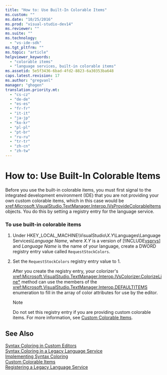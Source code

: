```yaml
---
title: "How to: Use Built-In Colorable Items"
ms.custom: ""
ms.date: "10/25/2016"
ms.prod: "visual-studio-dev14"
ms.reviewer: ""
ms.suite: ""
ms.technology: 
  - "vs-ide-sdk"
ms.tgt_pltfrm: ""
ms.topic: "article"
helpviewer_keywords: 
  - "colorable items"
  - "language services, built-in colorable items"
ms.assetid: 5e5f3436-6bad-4fd2-8823-6a30353ba648
caps.latest.revision: 17
ms.author: "gregvanl"
manager: "ghogen"
translation.priority.mt: 
  - "cs-cz"
  - "de-de"
  - "es-es"
  - "fr-fr"
  - "it-it"
  - "ja-jp"
  - "ko-kr"
  - "pl-pl"
  - "pt-br"
  - "ru-ru"
  - "tr-tr"
  - "zh-cn"
  - "zh-tw"
---
```

# How to: Use Built-In Colorable Items
Before you use the built-in colorable items, you must first signal to the integrated development environment (IDE) that you are not providing your own custom colorable items, which in this case would be <xref:Microsoft.VisualStudio.TextManager.Interop.IVsProvideColorableItems> objects. You do this by setting a registry entry for the language service.  
  
### To use built-in colorable items  
  
1.  Under HKEY_LOCAL_MACHINE\VisualStudio\\*X.Y*\Languages\Language Services\\*Language Name*, where *X.Y* is a version of [!INCLUDE[vsprvs](../../code-quality/includes/vsprvs_md.md)] and *Language Name* is the name of your language, create a DWORD registry entry value called `RequestStockColors`.  
  
2.  Set the `RequestStockColors` registry entry value to 1.  
  
     After you create the registry entry, your colorizer's <xref:Microsoft.VisualStudio.TextManager.Interop.IVsColorizer.ColorizeLine*> method can use the members of the <xref:Microsoft.VisualStudio.TextManager.Interop.DEFAULTITEMS> enumeration to fill in the array of color attributes for use by the editor.  
  
    > [!NOTE]
    >  Do not set this registry entry if you are providing custom colorable items. For more information, see [Custom Colorable Items](../../extensibility/internals/custom-colorable-items.md).  
  
## See Also  
 [Syntax Coloring in Custom Editors](../../extensibility/syntax-coloring-in-custom-editors.md)   
 [Syntax Coloring in a Legacy Language Service](../../extensibility/internals/syntax-coloring-in-a-legacy-language-service.md)   
 [Implementing Syntax Coloring](../../extensibility/internals/implementing-syntax-coloring.md)   
 [Custom Colorable Items](../../extensibility/internals/custom-colorable-items.md)   
 [Registering a Legacy Language Service](../../extensibility/internals/registering-a-legacy-language-service2.md)